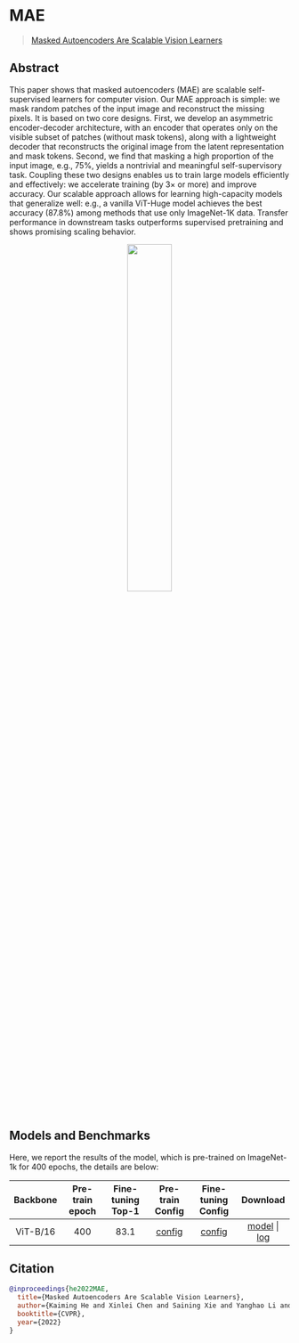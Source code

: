 # MAE

> [Masked Autoencoders Are Scalable Vision Learners](https://arxiv.org/abs/2111.06377)

## Abstract

This paper shows that masked autoencoders (MAE) are scalable self-supervised learners for computer vision. Our MAE approach is simple: we mask random patches of the input image and reconstruct the missing pixels. It is based on two core designs. First, we develop an asymmetric encoder-decoder architecture, with an encoder that operates only on the visible subset of patches (without mask tokens), along with a lightweight decoder that reconstructs the original image from the latent representation and mask tokens. Second, we find that masking a high proportion of the input image, e.g., 75%, yields a nontrivial and meaningful self-supervisory task. Coupling these two designs enables us to train large models efficiently and effectively: we accelerate training (by 3× or more) and improve accuracy. Our scalable approach allows for learning high-capacity models that generalize well: e.g., a vanilla ViT-Huge model achieves the best accuracy (87.8%) among methods that use only ImageNet-1K data. Transfer performance in downstream tasks outperforms supervised pretraining and shows promising scaling behavior.

<div align="center">
<img src="https://user-images.githubusercontent.com/30762564/150733959-2959852a-c7bd-4d3f-911f-3e8d8839fe67.png" width="40%"/>
</div>

## Models and Benchmarks

Here, we report the results of the model, which is pre-trained on ImageNet-1k
for 400 epochs, the details are below:

| Backbone | Pre-train epoch | Fine-tuning Top-1 |                                                     Pre-train Config                                                      |                                                                 Fine-tuning Config                                                                 |                                                                                                                      Download                                                                                                                       |
| :------: | :-------------: | :---------------: | :-----------------------------------------------------------------------------------------------------------------------: | :------------------------------------------------------------------------------------------------------------------------------------------------: | :-------------------------------------------------------------------------------------------------------------------------------------------------------------------------------------------------------------------------------------------------: |
| ViT-B/16 |       400       |       83.1        | [config](https://github.com/Westlake-AI/openmixup/tree/main/configs/selfsup/mae/imagenet/vit_base_dec8_dim512_8xb64_accu8_cos_fp16_ep400.py) | [config](https://github.com/Westlake-AI/openmixup/tree/main/configs/benchmarks/classification/imagenet/vit_base_p16_swin_ft_mae_sz224_8xb128_cos_ep100.py) | [model](https://download.openmmlab.com/mmselfsup/mae/mae_vit-base-p16_8xb512-coslr-400e_in1k-224_20220223-85be947b.pth) \| [log](https://download.openmmlab.com/mmselfsup/mae/mae_vit-base-p16_8xb512-coslr-300e_in1k-224_20220210_140925.log.json) |

## Citation

```bibtex
@inproceedings{he2022MAE,
  title={Masked Autoencoders Are Scalable Vision Learners},
  author={Kaiming He and Xinlei Chen and Saining Xie and Yanghao Li and Piotr Doll'ar and Ross B. Girshick},
  booktitle={CVPR},
  year={2022}
}
```
